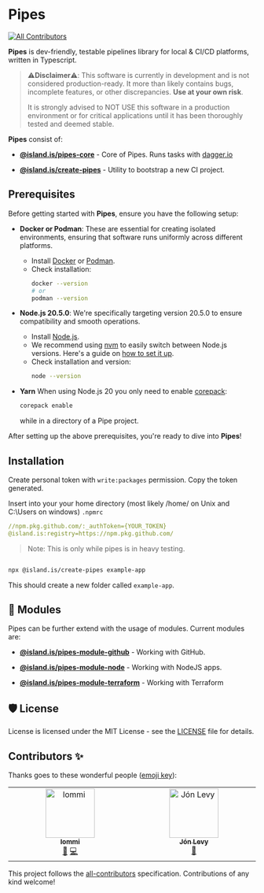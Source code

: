 # Pipes
<!-- ALL-CONTRIBUTORS-BADGE:START - Do not remove or modify this section -->
[![All Contributors](https://img.shields.io/badge/all_contributors-2-orange.svg?style=flat-square)](#contributors-)
<!-- ALL-CONTRIBUTORS-BADGE:END -->

**Pipes** is dev-friendly, testable pipelines library for local & CI/CD platforms, written in Typescript.

> ⚠️**Disclaimer**⚠️: This software is currently in development and is not considered production-ready. It more than likely contains bugs, incomplete features, or other discrepancies. **Use at your own risk**.
>
> It is strongly advised to NOT USE this software in a production environment or for critical applications until it has been thoroughly tested and deemed stable.

**Pipes** consist of:

- [**@island.is/pipes-core**](apps/pipes/) - Core of Pipes. Runs tasks with [dagger.io](https://dagger.io)

- [**@island.is/create-pipes**](apps/create-pipes/) - Utility to bootstrap a new CI project.

## Prerequisites

Before getting started with **Pipes**, ensure you have the following setup:

- **Docker or Podman**: These are essential for creating isolated environments, ensuring that software runs uniformly across different platforms.

  - Install [Docker](https://docs.docker.com/get-docker/) or [Podman](https://podman.io/getting-started/installation).
  - Check installation:
    ```bash
    docker --version
    # or
    podman --version
    ```

- **Node.js 20.5.0**: We're specifically targeting version 20.5.0 to ensure compatibility and smooth operations.
  - Install [Node.js](https://nodejs.org/en/).
  - We recommend using [nvm](https://github.com/nvm-sh/nvm) to easily switch between Node.js versions. Here's a guide on [how to set it up](https://github.com/nvm-sh/nvm#installing-and-updating).
  - Check installation and version:
    ```bash
    node --version
    ```
- **Yarn** When using Node.js 20 you only need to enable [corepack](https://nodejs.org/dist/latest/docs/api/corepack.html):

  ```bash
  corepack enable
  ```

  while in a directory of a Pipe project.

After setting up the above prerequisites, you're ready to dive into **Pipes**!

## Installation

Create personal token with `write:packages` permission. Copy the token generated.

Insert into your your home directory (most likely /home/<USERNAME> on Unix and C:\Users<USERNAME> on windows) `.npmrc`

```yaml
//npm.pkg.github.com/:_authToken={YOUR_TOKEN}
@island.is:registry=https://npm.pkg.github.com/
```

> Note: This is only while pipes is in heavy testing.

```sh

npx @island.is/create-pipes example-app

```

This should create a new folder called `example-app`.

## 🧩 Modules

Pipes can be further extend with the usage of modules. Current modules are:

- [**@island.is/pipes-module-github**](pipes-modules/pipes-module-github/) - Working with GitHub.

- [**@island.is/pipes-module-node**](pipes-modules/pipes-module-node/) - Working with NodeJS apps.

- [**@island.is/pipes-module-terraform**](pipes-modules/pipes-module-terraform/) - Working with Terraform

## 🛡️ License

License is licensed under the MIT License - see the [LICENSE](LICENSE) file for details.

## Contributors ✨

Thanks goes to these wonderful people ([emoji key](https://allcontributors.org/docs/en/emoji-key)):

<!-- ALL-CONTRIBUTORS-LIST:START - Do not remove or modify this section -->
<!-- prettier-ignore-start -->
<!-- markdownlint-disable -->
<table>
  <tbody>
    <tr>
      <td align="center" valign="top" width="14.28%"><a href="https://github.com/lodmfjord"><img src="https://avatars.githubusercontent.com/u/5091589?v=4?s=100" width="100px;" alt="lommi"/><br /><sub><b>lommi</b></sub></a><br /><a href="#maintenance-lodmfjord" title="Maintenance">🚧</a> <a href="https://github.com/island-is/pipes/commits?author=lodmfjord" title="Code">💻</a></td>
      <td align="center" valign="top" width="14.28%"><a href="http://github.com/busla"><img src="https://avatars.githubusercontent.com/u/3162968?v=4?s=100" width="100px;" alt="Jón Levy"/><br /><sub><b>Jón Levy</b></sub></a><br /><a href="#projectManagement-busla" title="Project Management">📆</a></td>
    </tr>
  </tbody>
</table>

<!-- markdownlint-restore -->
<!-- prettier-ignore-end -->

<!-- ALL-CONTRIBUTORS-LIST:END -->

This project follows the [all-contributors](https://github.com/all-contributors/all-contributors) specification. Contributions of any kind welcome!